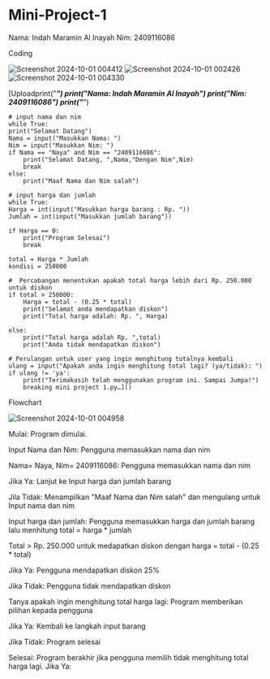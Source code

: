# Mini-Project-1
Nama: Indah Maramin Al Inayah Nim: 2409116086

Coding

![Screenshot 2024-10-01 004412](https://github.com/user-attachments/assets/5da77e9b-f103-4943-9365-433dbcc81b06)
![Screenshot 2024-10-01 002426](https://github.com/user-attachments/assets/b97deb38-1fe1-47da-bac4-feac5dcca6a1)
![Screenshot 2024-10-01 004330](https://github.com/user-attachments/assets/0d1a08ff-5d18-4cc8-a119-1e8caac92f73)

[Uploadprint("_____________________________")
    print("Nama: Indah Maramin Al Inayah")
    print("_______Nim: 2409116086_______")
    print("_____________________________")

    # input nama dan nim
    while True:
    print("Selamat Datang")
    Nama = input("Masukkan Nama: ")
    Nim = input("Masukkan Nim: ")
    if Nama == "Naya" and Nim == "2409116086": 
        print("Selamat Datang, ",Nama,"Dengan Nim",Nim)
        break
    else:
        print("Maaf Nama dan Nim salah")
        
    # input harga dan jumlah
    while True:
    Harga = int(input("Masukkan harga barang : Rp. "))
    Jumlah = int(input("Masukkan jumlah barang"))
    
    if Harga == 0:
        print("Program Selesai")
        break
    
    total = Harga * Jumlah
    kondisi = 250000
    
    #  Percabangan menentukan apakah total harga lebih dari Rp. 250.000 untuk diskon
    if total > 250000:
        Harga = total - (0.25 * total)
        print("Selamat anda mendapatkan diskon")
        print("Total harga adalah: Rp. ", Harga)
        
    else:
        print("Total harga adalah Rp. ",total)
        print("Anda tidak mendapatkan diskon")
        
    # Perulangan untuk user yang ingin menghitung totalnya kembali
    ulang = input("Apakah anda ingin menghitung total lagi? (ya/tidak): ")
    if ulang != 'ya': 
        print("Terimakasih telah menggunakan program ini. Sampai Jumpa!")
        breaking mini project 1.py…]()


Flowchart

![Screenshot 2024-10-01 004958](https://github.com/user-attachments/assets/00df4a0c-6c88-42c9-a231-53431eca632e) 

Mulai: Program dimulai.

Input Nama dan Nim: Pengguna memasukkan nama dan nim

Nama= Naya, Nim= 2409116086: Pengguna memasukkan nama dan nim

Jika Ya: Lanjut ke Input harga dan jumlah barang

Jila Tidak: Menampilkan "Maaf Nama dan Nim salah" dan mengulang untuk Input nama dan nim 

Input harga dan jumlah: Pengguna memasukkan harga dan jumlah barang lalu menhitung total = harga * jumlah 

Total > Rp. 250.000 untuk medapatkan diskon dengan harga = total - (0.25 * total)

Jika Ya: Pengguna mendapatkan diskon 25%

Jika Tidak: Pengguna tidak mendapatkan diskon

Tanya apakah ingin menghitung total harga lagi: Program memberikan pilihan kepada pengguna

Jika Ya: Kembali ke langkah input barang

Jika Tidak: Program selesai

Selesai: Program berakhir jika pengguna memilih tidak menghitung total harga lagi.
Jika Ya: 
